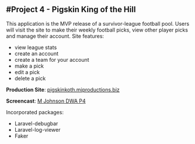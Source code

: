 #Project 4 - Pigskin King of the Hill
------

This application is the MVP release of a survivor-league football pool. Users will visit the site to make their weekly football picks, view other player picks and manage their account. Site features:

+ view league stats
+ create an account
+ create a team for your account
+ make a pick
+ edit a pick
+ delete a pick

**Production Site**: [pigskinkoth.mjproductions.biz](http://pigskinkoth.mjproductions.biz)

**Screencast**: [M Johnson DWA P4](https://youtu.be/R5t-Ix-xBcg)

Incorporated packages:

+ Laravel-debugbar
+ Laravel-log-viewer
+ Faker

